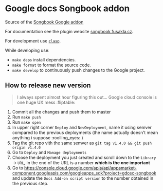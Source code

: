 # Google docs Songbook addon

Source of the [Songbook Google addon](https://workspace.google.com/marketplace/app/songbook/591739870688)

For documentation see the plugin website [songbook.fusakla.cz](https://songbook.fusakla.cz).

For development use [`clasp`](https://github.com/google/clasp).

While developing use:
 - `make deps` install dependencies.
 - `make format` to format the source code.
 - `make develop` to continuously push changes to the Google project.


## How to release new version
> I always spent almost hour figuring this out... Google cloud console is one huge UX mess :fliptable:

 1. Commit all the changes and push them to master
 1. Run `make push`
 1. Run `make open`
 1. In upper right corner `Deploy` and `NewDeployment`, name it using semver compared to the previous deployments (the name actually doesn't mean anything i suppose :roolling_eyes: )
 1. Tag the git repo vith the same semver as `git tag v1.4.0 && git push origin v1.4.0`
 1. Go to `Deploy` and `Manage deployments`
 1. Choose the deployment you just created and scroll down to the `Library` -> `URL`, in the end of the URL is a number **which is the one important**
 1. Go to https://console.cloud.google.com/apis/api/appsmarket-component.googleapis.com/googleapps_sdk?project=gdosc-songbook and update the `Docs Add-on script version` to the number obtained in the previous step.
